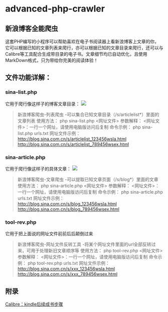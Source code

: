 # advanced-php-crawler
## 新浪博客全能爬虫
这套PHP编写的小程序可以帮助喜欢在电子书阅读器上看新浪博客上文章的你，它可以根据已知的文章列表来爬行，亦可以根据已知的文章目录来爬行，还可以与Calibre等工具配合生成带目录的电子书。文章细节均已自动优化，且使用MarkDown格式，只为带给你完美的阅读体验！
## 文件功能详解：
### sina-list.php
它用于爬行像这样子的博客文章目录：
![][image-1]

>  新浪博客爬虫-列表爬虫
> -可以集合已知文章目录（/s/articlelist*）里面的文章列表
> 使用方法：
> php sina-list.php \<网址文件\>
> 参数解释：
> \<网址文件\>：一行一个网址，请使用电脑版访问后复制
> 命令示例：
> php sina-list.php urls.txt
> 网址文件示例：
> http://blog.sina.com.cn/s/articlelist_123456wsla.html
> http://blog.sina.com.cn/s/articlelist_789456wsex.html

### sina-article.php
它用于爬行像这样子的具体文章：
![][image-2]

> 新浪博客爬虫-文章爬虫
> -可以提取已知文章页面（/s/blog*）里面的文章
> 使用方法：
> php sina-article.php \<网址文件\>
> 参数解释：
> \<网址文件\>：一行一个网址，请使用电脑版访问后复制
> 命令示例：
> php sina-article.php urls.txt
> 网址文件示例：
> http://blog.sina.com.cn/s/blog_123456wsla.html
> http://blog.sina.com.cn/s/blog_789456wsex.html

### tool-rev.php
它用于把上面说的网址文件前前后后颠倒过来
> 新浪博客爬虫-网址文件反转工具
> -将某个网址文件里面的url全部反转过来，可用于处理新旧文章顺序等
> 使用方法：
> php tool-rev.php \<网址文件\>
> 参数解释：
> \<网址文件\>：一行一个网址，请使用电脑版访问后复制
> 命令示例：
> php tool-rev.php urls.txt
> 网址文件示例：
> http://blog.sina.com.cn/s/xxx_123456wsla.html
> http://blog.sina.com.cn/s/xxx_789456wsex.html

## 附录
[Calibre：kindle后续成书步骤][1]

[1]:	https://kindlefere.com/post/82.html

[image-1]:	https://ww2.sinaimg.cn/large/006tNbRwgy1fdizlqnd8qj30s40i30wu.jpg
[image-2]:	https://ww1.sinaimg.cn/large/006tNbRwgy1fdizoxf1ivj30i40m7tgl.jpg